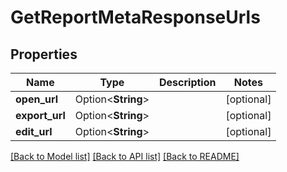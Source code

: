 # GetReportMetaResponseUrls

## Properties

Name | Type | Description | Notes
------------ | ------------- | ------------- | -------------
**open_url** | Option<**String**> |  | [optional]
**export_url** | Option<**String**> |  | [optional]
**edit_url** | Option<**String**> |  | [optional]

[[Back to Model list]](../README.md#documentation-for-models) [[Back to API list]](../README.md#documentation-for-api-endpoints) [[Back to README]](../README.md)


